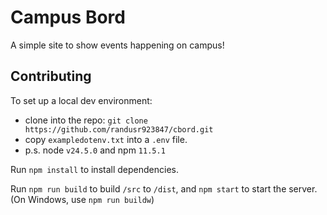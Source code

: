 # Campus Bord

A simple site to show events happening on campus!

## Contributing

To set up a local dev environment:

- clone into the repo: `git clone https://github.com/randusr923847/cbord.git`
- copy `exampledotenv.txt` into a `.env` file.
- p.s. node `v24.5.0` and npm `11.5.1`

Run `npm install` to install dependencies.

Run `npm run build` to build `/src` to `/dist`, and `npm start` to start the server.
(On Windows, use `npm run buildw`)
